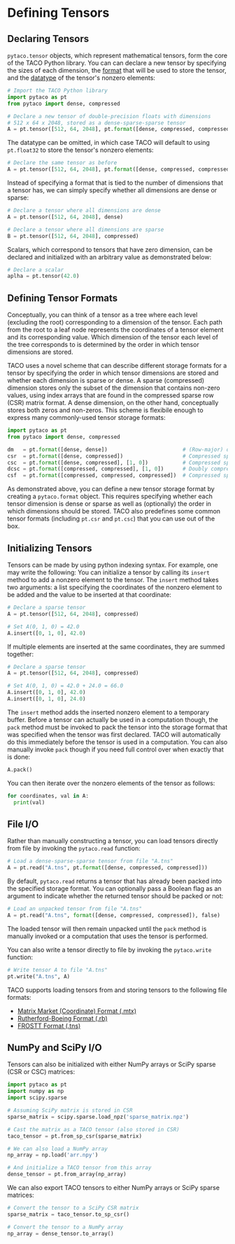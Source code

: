 # Defining Tensors

## Declaring Tensors

`pytaco.tensor` objects, which represent mathematical tensors, form the core of
the TACO Python library. You can can declare a new tensor by specifying the
sizes of each dimension, the [format](pytensors.md#defining-tensor-formats)
that will be used to store the tensor, and the
[datatype](http://tensor-compiler.org/reference/rst_files/dtype_object.html) of the tensor's nonzero
elements:

```python
# Import the TACO Python library
import pytaco as pt
from pytaco import dense, compressed

# Declare a new tensor of double-precision floats with dimensions 
# 512 x 64 x 2048, stored as a dense-sparse-sparse tensor
A = pt.tensor([512, 64, 2048], pt.format([dense, compressed, compressed]), pt.float64)
```

The datatype can be omitted, in which case TACO will default to using
`pt.float32` to store the tensor's nonzero elements:

```python
# Declare the same tensor as before
A = pt.tensor([512, 64, 2048], pt.format([dense, compressed, compressed]))
```

Instead of specifying a format that is tied to the number of dimensions that a
tensor has, we can simply specify whether all dimensions are dense or sparse:

```python
# Declare a tensor where all dimensions are dense
A = pt.tensor([512, 64, 2048], dense)

# Declare a tensor where all dimensions are sparse
B = pt.tensor([512, 64, 2048], compressed)
```

Scalars, which correspond to tensors that have zero dimension, can be declared
and initialized with an arbitrary value as demonstrated below:

```python
# Declare a scalar
aplha = pt.tensor(42.0)
```

## Defining Tensor Formats

Conceptually, you can think of a tensor as a tree where each level (excluding
the root) corresponding to a dimension of the tensor.  Each path from the root
to a leaf node represents the coordinates of a tensor element and its
corresponding value.  Which dimension of the tensor each level of the tree
corresponds to is determined by the order in which tensor dimensions are
stored.

TACO uses a novel scheme that can describe different storage formats for a
tensor by specifying the order in which tensor dimensions are stored and
whether each dimension is sparse or dense.  A sparse (compressed) dimension
stores only the subset of the dimension that contains non-zero values, using
index arrays that are found in the compressed sparse row (CSR) matrix format.
A dense dimension, on the other hand, conceptually stores both zeros and
non-zeros.  This scheme is flexibile enough to express many commonly-used
tensor storage formats:

```python
import pytaco as pt
from pytaco import dense, compressed

dm   = pt.format([dense, dense])                        # (Row-major) dense matrix format
csr  = pt.format([dense, compressed])                   # Compressed sparse row matrix format
csc  = pt.format([dense, compressed], [1, 0])           # Compressed sparse column matrix format
dcsc = pt.format([compressed, compressed], [1, 0])      # Doubly compressed sparse column matrix format
csf  = pt.format([compressed, compressed, compressed])  # Compressed sparse fiber tensor format
```

As demonstrated above, you can define a new tensor storage format by creating a
`pytaco.format` object.  This requires specifying whether each tensor dimension
is dense or sparse as well as (optionally) the order in which dimensions should
be stored.  TACO also predefines some common tensor formats (including 
```pt.csr``` and ```pt.csc```) that you can use out of the box.

## Initializing Tensors

Tensors can be made by using python indexing syntax. For example, one may write
the following: You can initialize a tensor by calling its `insert` method to
add a nonzero element to the tensor. The `insert` method takes two arguments:
a list specifying the coordinates of the nonzero element to be added and the
value to be inserted at that coordinate:

```python
# Declare a sparse tensor
A = pt.tensor([512, 64, 2048], compressed)

# Set A(0, 1, 0) = 42.0
A.insert([0, 1, 0], 42.0)
```

If multiple elements are inserted at the same coordinates, they are summed 
together:

```python
# Declare a sparse tensor
A = pt.tensor([512, 64, 2048], compressed)

# Set A(0, 1, 0) = 42.0 + 24.0 = 66.0
A.insert([0, 1, 0], 42.0)
A.insert([0, 1, 0], 24.0)
```

The `insert` method adds the inserted nonzero element to a temporary buffer.
Before a tensor can actually be used in a computation though, the `pack` method
must be invoked to pack the tensor into the storage format that was specified
when the tensor was first declared.  TACO will automatically do this
immediately before the tensor is used in a computation.  You can also manually
invoke `pack` though if you need full control over when exactly that is done:

```python
A.pack()
```

You can then iterate over the nonzero elements of the tensor as follows:

```python
for coordinates, val in A:
  print(val)
```

## File I/O

Rather than manually constructing a tensor, you can load tensors directly from
file by invoking the `pytaco.read` function:

```python
# Load a dense-sparse-sparse tensor from file "A.tns"
A = pt.read("A.tns", pt.format([dense, compressed, compressed]))
```

By default, `pytaco.read` returns a tensor that has already been packed into
the specified storage format. You can optionally pass a Boolean flag as an
argument to indicate whether the returned tensor should be packed or not: 

```python
# Load an unpacked tensor from file "A.tns"
A = pt.read("A.tns", format([dense, compressed, compressed]), false)
```

The loaded tensor will then remain unpacked until the `pack` method is manually 
invoked or a computation that uses the tensor is performed.

You can also write a tensor directly to file by invoking the `pytaco.write`
function:

```python
# Write tensor A to file "A.tns"
pt.write("A.tns", A)
```

TACO supports loading tensors from and storing tensors to the following file
formats:

* [Matrix Market (Coordinate) Format (.mtx)](http://math.nist.gov/MatrixMarket/formats.html#MMformat)
* [Rutherford-Boeing Format (.rb)](https://www.cise.ufl.edu/research/sparse/matrices/DOC/rb.pdf)
* [FROSTT Format (.tns)](http://frostt.io/tensors/file-formats.html)

## NumPy and SciPy I/O

Tensors can also be initialized with either NumPy arrays or SciPy sparse (CSR 
or CSC) matrices:

```python
import pytaco as pt
import numpy as np
import scipy.sparse

# Assuming SciPy matrix is stored in CSR
sparse_matrix = scipy.sparse.load_npz('sparse_matrix.npz')

# Cast the matrix as a TACO tensor (also stored in CSR)
taco_tensor = pt.from_sp_csr(sparse_matrix)

# We can also load a NumPy array
np_array = np.load('arr.npy')

# And initialize a TACO tensor from this array
dense_tensor = pt.from_array(np_array)
```

We can also export TACO tensors to either NumPy arrays or SciPy sparse
matrices:

```python
# Convert the tensor to a SciPy CSR matrix
sparse_matrix = taco_tensor.to_sp_csr()

# Convert the tensor to a NumPy array
np_array = dense_tensor.to_array()
```
